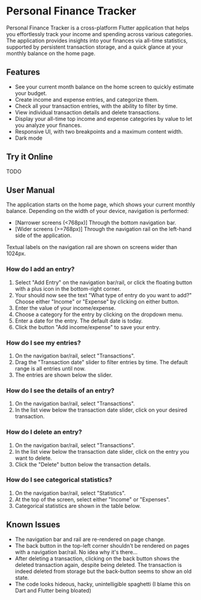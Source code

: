 # Personal Finance Tracker

Personal Finance Tracker is a cross-platform Flutter application that helps you effortlessly track your income and spending across various categories.
The application provides insights into your finances via all-time statistics, supported by persistent transaction storage, and
a quick glance at your monthly balance on the home page.

## Features

- See your current month balance on the home screen to quickly estimate your budget.
- Create income and expense entries, and categorize them.
- Check all your transaction entries, with the ability to filter by time.
- View individual transaction details and delete transactions.
- Display your all-time top income and expense categories by value to let you analyze your finances.
- Responsive UI, with two breakpoints and a maximum content width.
- Dark mode

## Try it Online

TODO

## User Manual

The application starts on the home page, which shows your current monthly balance. Depending on the width of your device, navigation is
performed:

- [Narrower screens (<768px)] Through the bottom navigation bar.
- [Wider screens (>=768px)] Through the navigation rail on the left-hand side of the application.

Textual labels on the navigation rail are shown on screens wider than 1024px.

### How do I add an entry?

1. Select "Add Entry" on the navigation bar/rail, or click the floating button with a plus icon in the bottom-right corner.
2. Your should now see the text "What type of entry do you want to add?" Choose either "Income" or "Expense" by clicking on either button.
3. Enter the value of your income/expense.
4. Choose a category for the entry by clicking on the dropdown menu.
5. Enter a date for the entry. The default date is today.
6. Click the button "Add income/expense" to save your entry.

### How do I see my entries?

1. On the navigation bar/rail, select "Transactions".
2. Drag the "Transaction date" slider to filter entries by time. The default range is all entries until now.
3. The entries are shown below the slider.

### How do I see the details of an entry?

1. On the navigation bar/rail, select "Transactions".
2. In the list view below the transaction date slider,
   click on your desired transaction.

### How do I delete an entry?

1. On the navigation bar/rail, select "Transactions".
2. In the list view below the transaction date slider,
   click on the entry you want to delete.
3. Click the "Delete" button below the transaction details.

### How do I see categorical statistics?

1. On the navigation bar/rail, select "Statistics".
2. At the top of the screen, select either "Income" or
   "Expenses".
3. Categorical statistics are shown in the table below.

## Known Issues

- The navigation bar and rail are re-rendered on page change.
- The back button in the top-left corner shouldn't be rendered
  on pages with a navigation bar/rail. No idea why it's there...
- After deleting a transaction, clicking on the back button shows the
  deleted transaction again, despite being deleted. The transaction is indeed
  deleted from storage but the back-button seems to show an old state.
- The code looks hideous, hacky, unintelligible spaghetti (I blame this on Dart and Flutter being bloated)
